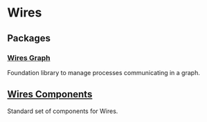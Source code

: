 # Wires

## Packages

### [Wires Graph](https://github.com/anthonyec/wires/tree/master/packages/wires-graph)

Foundation library to manage processes communicating in a graph.

## [Wires Components](https://github.com/anthonyec/wires/tree/master/packages/wires-components)

Standard set of components for Wires.
